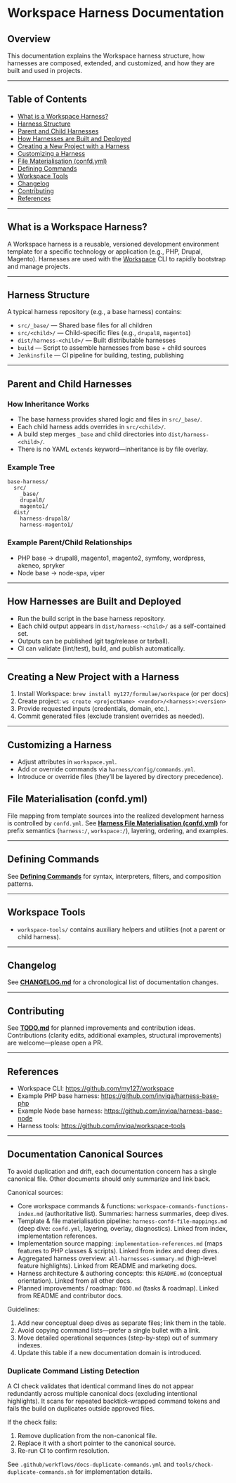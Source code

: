 # Workspace Harness Documentation

## Overview

This documentation explains the Workspace harness structure, how harnesses are
composed, extended, and customized, and how they are built and used in
projects.

---

## Table of Contents

- [What is a Workspace Harness?](#what-is-a-workspace-harness)
- [Harness Structure](#harness-structure)
- [Parent and Child Harnesses](#parent-and-child-harnesses)
- [How Harnesses are Built and Deployed](#how-harnesses-are-built-and-deployed)
- [Creating a New Project with a Harness](#creating-a-new-project-with-a-harness)
- [Customizing a Harness](#customizing-a-harness)
- [File Materialisation (confd.yml)](#file-materialisation-confdyml)
- [Defining Commands](#defining-commands)
- [Workspace Tools](#workspace-tools)
- [Changelog](#changelog)
- [Contributing](#contributing)
- [References](#references)

---

## What is a Workspace Harness?

A Workspace harness is a reusable, versioned development environment template
for a specific technology or application (e.g., PHP, Drupal, Magento). Harnesses
are used with the [Workspace](https://github.com/my127/workspace) CLI to rapidly
bootstrap and manage projects.

---

## Harness Structure

A typical harness repository (e.g., a base harness) contains:

- `src/_base/` — Shared base files for all children
- `src/<child>/` — Child-specific files (e.g., `drupal8`, `magento1`)
- `dist/harness-<child>/` — Built distributable harnesses
- `build` — Script to assemble harnesses from base + child sources
- `Jenkinsfile` — CI pipeline for building, testing, publishing

---

## Parent and Child Harnesses

### How Inheritance Works

- The base harness provides shared logic and files in `src/_base/`.
- Each child harness adds overrides in `src/<child>/`.
- A build step merges `_base` and child directories into `dist/harness-<child>/`.
- There is no YAML `extends` keyword—inheritance is by file overlay.

### Example Tree

```text
base-harness/
  src/
    _base/
    drupal8/
    magento1/
  dist/
    harness-drupal8/
    harness-magento1/
```

### Example Parent/Child Relationships

- PHP base → drupal8, magento1, magento2, symfony, wordpress, akeneo, spryker
- Node base → node-spa, viper

---

## How Harnesses are Built and Deployed

- Run the build script in the base harness repository.
- Each child output appears in `dist/harness-<child>/` as a self-contained set.
- Outputs can be published (git tag/release or tarball).
- CI can validate (lint/test), build, and publish automatically.

---

## Creating a New Project with a Harness

1. Install Workspace: `brew install my127/formulae/workspace` (or per docs)
2. Create project: `ws create <projectName> <vendor>/<harness>:<version>`
3. Provide requested inputs (credentials, domain, etc.).
4. Commit generated files (exclude transient overrides as needed).

---

## Customizing a Harness

- Adjust attributes in `workspace.yml`.
- Add or override commands via `harness/config/commands.yml`.
- Introduce or override files (they’ll be layered by directory precedence).

## File Materialisation (confd.yml)

File mapping from template sources into the realized development harness is
controlled by `confd.yml`. See
**[Harness File Materialisation (confd.yml)](harness-confd-file-mappings.md)** for
prefix semantics (`harness:/`, `workspace:/`), layering, ordering, and
examples.

---

## Defining Commands

See **[Defining Commands](defining-commands.md)** for syntax, interpreters,
filters, and composition patterns.

---

## Workspace Tools

- `workspace-tools/` contains auxiliary helpers and utilities (not a parent or
  child harness).

---

## Changelog

See **[CHANGELOG.md](CHANGELOG.md)** for a chronological list of documentation
changes.

---

## Contributing

See **[TODO.md](TODO.md)** for planned improvements and contribution ideas.
Contributions (clarity edits, additional examples, structural improvements)
are welcome—please open a PR.

---

## References

- Workspace CLI: <https://github.com/my127/workspace>
- Example PHP base harness: <https://github.com/inviqa/harness-base-php>
- Example Node base harness: <https://github.com/inviqa/harness-base-node>
- Harness tools: <https://github.com/inviqa/workspace-tools>

---

## Documentation Canonical Sources

To avoid duplication and drift, each documentation concern has a single
canonical file. Other documents should only summarize and link back.

Canonical sources:

- Core workspace commands & functions: `workspace-commands-functions-index.md`
  (authoritative list). Summaries: harness summaries, deep dives.
- Template & file materialisation pipeline: `harness-confd-file-mappings.md`
  (deep dive: `confd.yml`, layering, overlay, diagnostics). Linked from index,
  implementation references.
- Implementation source mapping: `implementation-references.md` (maps
  features to PHP classes & scripts). Linked from index and deep dives.
- Aggregated harness overview: `all-harnesses-summary.md` (high-level feature
  highlights). Linked from README and marketing docs.
- Harness architecture & authoring concepts: this `README.md` (conceptual
  orientation). Linked from all other docs.
- Planned improvements / roadmap: `TODO.md` (tasks & roadmap). Linked from
  README and contributor docs.

Guidelines:

1. Add new conceptual deep dives as separate files; link them in the table.
2. Avoid copying command lists—prefer a single bullet with a link.
3. Move detailed operational sequences (step-by-step) out of summary indexes.
4. Update this table if a new documentation domain is introduced.

### Duplicate Command Listing Detection

A CI check validates that identical command lines do not appear redundantly
across multiple canonical docs (excluding intentional highlights). It scans
for repeated backtick-wrapped command tokens and fails the build on duplicates
outside approved files.

If the check fails:

1. Remove duplication from the non-canonical file.
2. Replace it with a short pointer to the canonical source.
3. Re-run CI to confirm resolution.

See `.github/workflows/docs-duplicate-commands.yml` and
`tools/check-duplicate-commands.sh` for implementation details.

